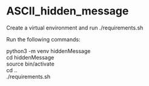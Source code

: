 # ASCII_hidden_message

Create a virtual environment and run ./requirements.sh

Run the following commands:

python3 -m venv hiddenMessage  
cd hiddenMessage  
source bin/activate  
cd ..  
./requirements.sh  
